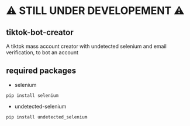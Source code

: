 # ⚠️ STILL UNDER DEVELOPEMENT ⚠️
## tiktok-bot-creator
A tiktok mass account creator with undetected selenium and email verification, to bot an account

## required packages
- selenium
```
pip install selenium
```
- undetected-selenium 
```
pip install undetected_selenium
```
